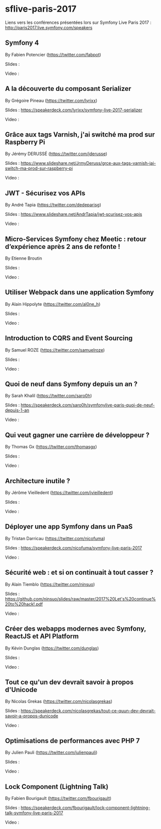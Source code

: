 # sflive-paris-2017
Liens vers les conférences présentées lors sur Symfony Live Paris 2017 : http://paris2017.live.symfony.com/speakers

## Symfony 4

By Fabien Potencier (https://twitter.com/fabpot) 

Slides :

Video : 

## A la découverte du composant Serializer 

By Grégoire Pineau (https://twitter.com/lyrixx)

Slides : https://speakerdeck.com/lyrixx/symfony-live-2017-serializer

Video : 

## Grâce aux tags Varnish, j'ai switché ma prod sur Raspberry Pi 

By Jérémy DERUSSÉ (https://twitter.com/jderusse)

Slides : https://www.slideshare.net/JrmyDeruss/grce-aux-tags-varnish-jai-switch-ma-prod-sur-raspberry-pi

Video : 

## JWT - Sécurisez vos APIs 

By André Tapia (https://twitter.com/dedeparisg)

Slides : https://www.slideshare.net/AndrTapia/jwt-scurisez-vos-apis

Video : 

## Micro-Services Symfony chez Meetic : retour d’expérience après 2 ans de refonte ! 

By Etienne Broutin

Slides :

Video : 

## Utiliser Webpack dans une application Symfony 

By Alain Hippolyte (https://twitter.com/al0ne_h)

Slides :

Video : 

## Introduction to CQRS and Event Sourcing 

By Samuel ROZE (https://twitter.com/samuelroze)

Slides :

Video : 

## Quoi de neuf dans Symfony depuis un an ? 

By Sarah Khalil (https://twitter.com/saro0h)

Slides : https://speakerdeck.com/saro0h/symfonylive-paris-quoi-de-neuf-depuis-1-an

Video : 

## Qui veut gagner une carrière de développeur ? 

By Thomas Gx (https://twitter.com/thomasgx)

Slides :

Video : 

## Architecture inutile ? 

By Jérôme Vieilledent (https://twitter.com/jvieilledent)

Slides :

Video : 

## Déployer une app Symfony dans un PaaS 

By Tristan Darricau (https://twitter.com/nicofuma)

Slides : https://speakerdeck.com/nicofuma/symfony-live-paris-2017

Video : 

## Sécurité web : et si on continuait à tout casser ? 

By Alain Tiemblo (https://twitter.com/ninsuo)

Slides : https://github.com/ninsuo/slides/raw/master/2017%20Let's%20continue%20to%20hack!.pdf

Video : 

## Créer des webapps modernes avec Symfony, ReactJS et API Platform 

By Kévin Dunglas (https://twitter.com/dunglas)

Slides :

Video : 

## Tout ce qu'un dev devrait savoir à propos d'Unicode 

By Nicolas Grekas (https://twitter.com/nicolasgrekas)

Slides : https://speakerdeck.com/nicolasgrekas/tout-ce-quun-dev-devrait-savoir-a-propos-dunicode

Video : 

## Optimisations de performances avec PHP 7 

By Julien Pauli (https://twitter.com/julienpauli)

Slides :

Video : 

## Lock Component (Lightning Talk)

By Fabien Bourigault‏ (https://twitter.com/fbourigault)

Slides : https://speakerdeck.com/fbourigault/lock-component-lightning-talk-symfony-live-paris-2017

Video :
